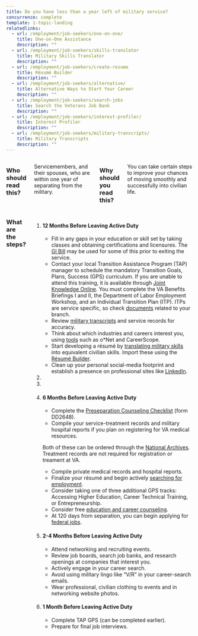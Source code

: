 ```yaml
---
title: Do you have less than a year left of military service?
concurrence: complete
template: 1-topic-landing
relatedlinks:
  - url: /employment/job-seekers/one-on-one/
    title: One-on-One Assistance
    description: ""
  - url: /employment/job-seekers/skills-translator
    title: Military Skills Translator
    description: ""
  - url: /employment/job-seekers/create-resume
    title: Résumé Builder
    description: ""
  - url: /employment/job-seekers/alternative/
    title: Alternative Ways to Start Your Career
    description: ""
  - url: /employment/job-seekers/search-jobs
    title: Search the Veterans Job Bank
    description: ""
  - url: /employment/job-seekers/interest-profiler/
    title: Interest Profiler
    description: ""
  - url: /employment/job-seekers/military-transcripts/
    title: Military Transcripts
    description: ""
---
```



<div class="section one" markdown="0">

<div class="row" markdown="0">
<div class="small-12 left columns usa-content" markdown="1">

### Who should read this?

Servicemembers, and their spouses, who are within one year of separating from the military.

### Why should you read this? 

You can take certain steps to improve your chances of moving smoothly and successfully into civilian life.

</div>
</div>

<div class="row" markdown="0">
<div class="small-12 usa-content columns divider margin top"  markdown="1">

### What are the steps?

<ol class="process">
<li class="step one wow fadeIn animated">
<div markdown="1">

#### 12 Months Before Leaving Active Duty

- Fill in any gaps in your education or skill set by taking classes and obtaining certifications and licensures. The [GI Bill](/education/gi-bill/) may be used for some of this prior to exiting the service. 
- Contact your local Transition Assistance Program (TAP) manager to schedule the mandatory Transition Goals, Plans, Success (GPS) curriculum. If you are unable to attend this training, it is available through [Joint Knowledge Online](https://jkodirect.jten.mil). You must complete the VA Benefits Briefings I and II, the Department of Labor Employment Workshop, and an Individual Transition Plan (ITP). ITPs are service specific, so check [documents](https://dodtap.mil/index.html) related to your branch. 
- Review [military transcripts](/employment/job-seekers/military-transcripts) and service records for accuracy. 
- Think about which industries and careers interest you, using [tools](/employment/job-seekers/interest-profiler) such as o*Net and CareerScope.
- Start developing a résumé by [translating military skills](/employment/job_seekers/skills-translator) into equivalent civilian skills. Import these using the [Résumé Builder](/employment/job-seekers/create-resume). 
- Clean up your personal social-media footprint and establish a presence on professional sites like [LinkedIn](https://www.linkedin.com/). 

</div>
</li>

<li class="step two wow fadeIn animated">
<div markdown="1">

</div>

</li>

<li class="step two wow fadeIn animated">
<div markdown="1">

</div>
</li>

<li class="step two wow fadeIn animated">
<div markdown="1">

#### 6 Months Before Leaving Active Duty

- Complete the [Preseparation Counseling Checklist](http://www.dtic.mil/whs/directives/forms/eforms/dd2648t.pdf) (form DD2648).
- Compile your service-treatment records and military hospital reports if you plan on registering for VA medical resources.

Both of these can be ordered through the [National Archives](https://www.archives.gov/veterans/military-service-records/). Treatment records are not required for registration or treament at VA.

- Compile private medical records and hospital reports. 
- Finalize your résumé and begin actively [searching for employment](/employment/job-seekers/search-jobs).
- Consider taking one of three additional GPS tracks: Accessing Higher Education, Career Technical Training, or Entrepreneurship. 
- Consider free [education and career counseling](/education/tools-programs/education-career-counseling/).
- At 120 days from separation, you can begin applying for [federal jobs](/employment/job-seekers/federal-employment). 

</div>
</li>

<li class="step three wow fadeIn animated">
<div markdown="1">

#### 2-4 Months Before Leaving Active Duty

- Attend networking and recruiting events.
- Review job boards, search job banks, and research openings at companies that interest you.
- Actively engage in your career search.
- Avoid using military lingo like “V/R” in your career-search emails. 
- Wear professional, civilian clothing to events and in networking website photos.

</div>
</li>
<li class="step four last wow fadeIn animated">
<div markdown="1">

#### 1 Month Before Leaving Active Duty

- Complete TAP GPS (can be completed earlier).
- Prepare for final job interviews.
</div>
</li>
</ol>

</div>
</div>
</div>

